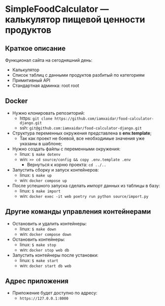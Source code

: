 # SimpleFoodCalculator — калькулятор пищевой ценности продуктов
## Краткое описание

Функционал сайта на сегодняшний день:
- Калькулятор
- Список таблиц с данными продуктов разбитый по категориям
- Примитивный API 
- Стандартная админка: root root

 ## Docker
 - Нужно клонировать репозиторий:
   - https: ```git clone https://github.com/iamxaidar/food-calculator-django.git```
   - ssh: ```git@github.com:iamxaidar/food-calculator-django.git```
 - Структура переменных окружения представлена в **env.template**; 
    - Так как проект не боевой, все необходимые значения уже указаны в шаблоне;
- Нужно создать файлы с переменными окружения:
    - linux: ```$ make dotenv```
    - win: ```>> cd source/config && copy .env.template .env```
       - Вернуться к корню проекта: ```cd ../..```
- Запустить сборку и запуск контейнеров:
  - linux: ```$ make up```
  - win: ```docker compose up```
- После успешного запуска сделать импорт данных из таблицы в базу:
  - linux: ```$ make import```
  - win: ```docker exec -it web poetry run python source/import.py```

## Другие команды управления контейнерами
- Остановить и удалить контейнеры:
  - linux: ```$ make down```
  - win: ```docker compose down```
- Остановить контейнеры:
  - linux: ```$ make stop```
  - win: ```docker stop web db```
- Запустить контейнеры после установки:
  - linux: ```$ make start```
  - win: ```docker start db web```

## Адрес приложения
- Приложение будет доступно по адресу:
  - ```https://127.0.0.1:8000```
